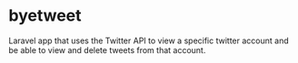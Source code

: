 # byetweet
Laravel app that uses the Twitter API to view a specific twitter account and be able to view and delete tweets from that account.

